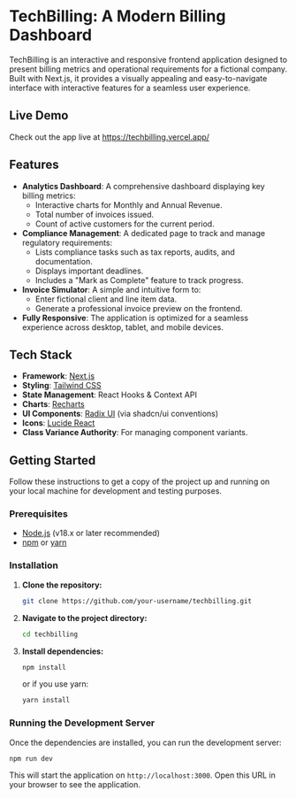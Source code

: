 # TechBilling: A Modern Billing Dashboard

TechBilling is an interactive and responsive frontend application designed to present billing metrics and operational requirements for a fictional company. Built with Next.js, it provides a visually appealing and easy-to-navigate interface with interactive features for a seamless user experience.

## Live Demo
Check out the app live at https://techbilling.vercel.app/


## Features

-   **Analytics Dashboard**: A comprehensive dashboard displaying key billing metrics:
    -   Interactive charts for Monthly and Annual Revenue.
    -   Total number of invoices issued.
    -   Count of active customers for the current period.
-   **Compliance Management**: A dedicated page to track and manage regulatory requirements:
    -   Lists compliance tasks such as tax reports, audits, and documentation.
    -   Displays important deadlines.
    -   Includes a "Mark as Complete" feature to track progress.
-   **Invoice Simulator**: A simple and intuitive form to:
    -   Enter fictional client and line item data.
    -   Generate a professional invoice preview on the frontend.
-   **Fully Responsive**: The application is optimized for a seamless experience across desktop, tablet, and mobile devices.

## Tech Stack

-   **Framework**: [Next.js](https://nextjs.org/)
-   **Styling**: [Tailwind CSS](https://tailwindcss.com/)
-   **State Management**: React Hooks & Context API
-   **Charts**: [Recharts](https://recharts.org/)
-   **UI Components**: [Radix UI](https://www.radix-ui.com/) (via shadcn/ui conventions)
-   **Icons**: [Lucide React](https://lucide.dev/)
-   **Class Variance Authority**: For managing component variants.

## Getting Started

Follow these instructions to get a copy of the project up and running on your local machine for development and testing purposes.

### Prerequisites

-   [Node.js](https://nodejs.org/en/) (v18.x or later recommended)
-   [npm](https://www.npmjs.com/) or [yarn](https://yarnpkg.com/)

### Installation

1.  **Clone the repository:**
    ```sh
    git clone https://github.com/your-username/techbilling.git
    ```
2.  **Navigate to the project directory:**
    ```sh
    cd techbilling
    ```
3.  **Install dependencies:**
    ```sh
    npm install
    ```
    or if you use yarn:
    ```sh
    yarn install
    ```

### Running the Development Server

Once the dependencies are installed, you can run the development server:

```sh
npm run dev
```

This will start the application on `http://localhost:3000`. Open this URL in your browser to see the application.

